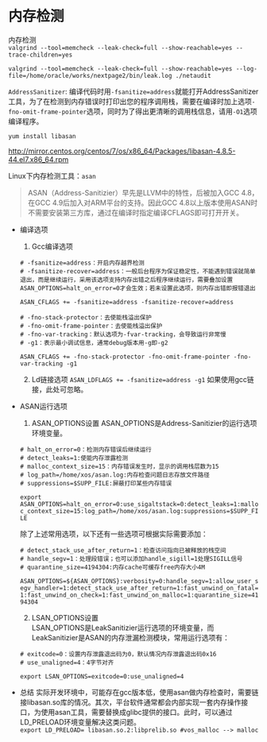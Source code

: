 # 内存检测
内存检测  
`valgrind --tool=memcheck --leak-check=full --show-reachable=yes --trace-children=yes`

`valgrind --tool=memcheck --leak-check=full --show-reachable=yes --log-file=/home/oracle/works/nextpage2/bin/leak.log ./netaudit`

`AddressSanitizer`: 
编译代码时用`-fsanitize=address`就能打开AddressSanitizer工具，为了在检测到内存错误时打印出您的程序调用栈，需要在编译时加上选项`-fno-omit-frame-pointer`选项，同时为了得出更清晰的调用栈信息，请用`-O1`选项编译程序。

`yum install libasan`

http://mirror.centos.org/centos/7/os/x86_64/Packages/libasan-4.8.5-44.el7.x86_64.rpm

Linux下内存检测工具：`asan`

> ASAN（Address-Sanitizier）早先是LLVM中的特性，后被加入GCC 4.8，在GCC 4.9后加入对ARM平台的支持。因此GCC
> 4.8以上版本使用ASAN时不需要安装第三方库，通过在编译时指定编译CFLAGS即可打开开关。

- 编译选项
    1. Gcc编译选项

    ```shell
    # -fsanitize=address：开启内存越界检测
    # -fsanitize-recover=address：一般后台程序为保证稳定性，不能遇到错误就简单退出，而是继续运行，采用该选项支持内存出错之后程序继续运行，需要叠加设置ASAN_OPTIONS=halt_on_error=0才会生效；若未设置此选项，则内存出错即报错退出
    ```

    `ASAN_CFLAGS += -fsanitize=address -fsanitize-recover=address`

    ```shell
    # -fno-stack-protector：去使能栈溢出保护
    # -fno-omit-frame-pointer：去使能栈溢出保护
    # -fno-var-tracking：默认选项为-fvar-tracking，会导致运行非常慢
    # -g1：表示最小调试信息，通常debug版本用-g即-g2
    ```

    `ASAN_CFLAGS += -fno-stack-protector -fno-omit-frame-pointer -fno-var-tracking -g1`

    2. Ld链接选项
    `ASAN_LDFLAGS += -fsanitize=address -g1`
    如果使用gcc链接，此处可忽略。
- ASAN运行选项
    1. ASAN_OPTIONS设置
    ASAN_OPTIONS是Address-Sanitizier的运行选项环境变量。

    ```shell
    # halt_on_error=0：检测内存错误后继续运行
    # detect_leaks=1:使能内存泄露检测
    # malloc_context_size=15：内存错误发生时，显示的调用栈层数为15
    # log_path=/home/xos/asan.log:内存检查问题日志存放文件路径
    # suppressions=$SUPP_FILE:屏蔽打印某些内存错误
    ```

    `export ASAN_OPTIONS=halt_on_error=0:use_sigaltstack=0:detect_leaks=1:malloc_context_size=15:log_path=/home/xos/asan.log:suppressions=$SUPP_FILE`

    除了上述常用选项，以下还有一些选项可根据实际需要添加：

    ```shell
    # detect_stack_use_after_return=1：检查访问指向已被释放的栈空间
    # handle_segv=1：处理段错误；也可以添加handle_sigill=1处理SIGILL信号
    # quarantine_size=4194304:内存cache可缓存free内存大小4M
    ```

    `ASAN_OPTIONS=${ASAN_OPTIONS}:verbosity=0:handle_segv=1:allow_user_segv_handler=1:detect_stack_use_after_return=1:fast_unwind_on_fatal=1:fast_unwind_on_check=1:fast_unwind_on_malloc=1:quarantine_size=4194304`

    2. LSAN_OPTIONS设置  
    LSAN_OPTIONS是LeakSanitizier运行选项的环境变量，而LeakSanitizier是ASAN的内存泄漏检测模块，常用运行选项有：

    ```shell
    # exitcode=0：设置内存泄露退出码为0，默认情况内存泄露退出码0x16
    # use_unaligned=4：4字节对齐
    ```

    `export LSAN_OPTIONS=exitcode=0:use_unaligned=4`
- 总结
    实际开发环境中，可能存在gcc版本低，使用asan做内存检查时，需要链接libasan.so库的情况。其次，平台软件通常都会内部实现一套内存操作接口，为使用asan工具，需要替换成glibc提供的接口。此时，可以通过LD_PRELOAD环境变量解决这类问题。  
    `export LD_PRELOAD= libasan.so.2:libprelib.so #vos_malloc --> malloc`


